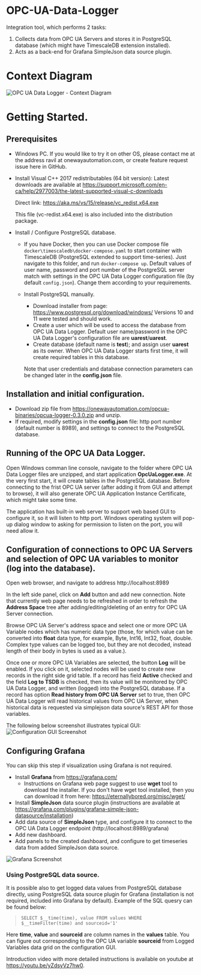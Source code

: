 # OPC-UA-Data-Logger
Integration tool, which performs 2 tasks:
1. Collects data from OPC UA Servers and stores it in PostgreSQL database (which might have TimescaleDB extension installed).
2. Acts as a back-end for Grafana SimpleJson data source plugin.

# Context Diagram
![OPC UA Data Logger - Context Diagram](https://raw.githubusercontent.com/onewayautomation/OPC-UA-Data-Logger/master/ContextDiagram.png)

# Getting Started.

## Prerequisites

* Windows PC. 
  If you would like to try it on other OS, please contact me at the address ravil at onewayautomation.com, or create feature request issue here in GitHub. 

* Install Visual C++ 2017 redistributables (64 bit version):
  Latest downloads are available at https://support.microsoft.com/en-ca/help/2977003/the-latest-supported-visual-c-downloads
  
  Direct link: https://aka.ms/vs/15/release/vc_redist.x64.exe

	This file (vc-redist.x64.exe) is also included into the distribution package.

* Install / Configure PostgreSQL database.

  * If you have Docker, then you can use Docker compose file ``docker\timescaledb\docker-compose.yaml`` to start container with TimescaleDB (PostgreSQL extended to support time-series). Just navigate to this folder, and run ``docker-compose up``. Default values of user name, password and port number of the PostgreSQL server match with settings in the OPC UA Data Logger configuration file (by default ``config.json``). Change them according to your requirements.

  * Install PostgreSQL manually.
    * Download installer from page: https://www.postgresql.org/download/windows/ Versions 10 and 11 were tested and should work.
    * Create a user which will be used to access the database from OPC UA Data Logger. Default user name/password in the OPC UA Data Logger's configuration file are **uarest**/**uarest**.
    * Create database (default name is **test**); and assign user **uarest** as its owner. When OPC UA Data Logger starts first time, it will create required tables in this database. 
  
	Note that user credentials and database connection parameters can be changed later in the **config.json** file. 
 

## Installation and initial configuration.

* Download zip file from https://onewayautomation.com/opcua-binaries/opcua-logger-0.3.0.zip and unzip.
* If required, modify settings in the **config.json** file: http port number (default number is 8989), and settings to connect to the PostgreSQL database. 

## Running of the OPC UA Data Logger.

Open Windows comman line console, navigate to the folder where OPC UA Data Logger files are unzipped, and start application **OpcUaLogger.exe**. 
At the very first start, it will create tables in the PostgreSQL database. Before connecting to the frist OPC UA server (after adding it from GUI and attempt to browse), it will also generate OPC UA Application Instance Certificate, which might take some time.

The application has built-in web server to support web based GUI to configure it, so it will listen to http port. Windows operating system will pop-up dialog window to asking for permission to listen on the port, you will need allow it.

## Configuration of connections to OPC UA Servers and selection of OPC UA variables to monitor (log into the database).

Open web browser, and navigate to address http://localhost:8989

In the left side panel, click on **Add** button and add new connection. Note that currently web page needs to be refreshed in order to refresh the **Address Space** tree after adding/editing/deleting of an entry for OPC UA Server connection.

Browse OPC UA Server's address space and select one or more OPC UA Variable nodes which has numeric data type 
(those, for which value can be converted into **float** data type, for example, Byte, Int16, Int32, float, double. Complex type values can be logged too, but they are not decoded, instead length of their body in bytes is used as a value.).

Once one or more OPC UA Variables are selected, the button **Log** will be enabled. 
If you click on it, selected nodes will be used to create 
new records in the right side grid table. If a record has field **Active** checked and the field **Log to TSDB** is checked, then its value will be monitored by OPC UA Data Logger, and written (logged) into the PostgreSQL database. 
If a record has option **Read history from OPC UA Server** set to true, then OPC UA Data Logger will read historical values from OPC UA Server, when historical data is requested via simplejson data source's REST API for those variables. 

The following below screenshot illustrates typical GUI:
![Configuration GUI Screenshot](https://raw.githubusercontent.com/onewayautomation/OPC-UA-Data-Logger/master/Config-Gui-Screenshot.png)

## Configuring Grafana

You can skip this step if visualization using Grafana is not required.

* Install **Grafana** from https://grafana.com/
  * Instructions on Grafana web page suggest to use **wget** tool to download the installer. 
  If you don't have wget tool installed, then you can download it from here: https://eternallybored.org/misc/wget/
* Install **SimpleJson** data source plugin (instructions are available at https://grafana.com/plugins/grafana-simple-json-datasource/installation)
* Add data source of **SimpleJson** type, and configure it to connect to the OPC UA Data Logger endpoint (http://localhost:8989/grafana)
* Add new dashboard.
* Add panels to the created dashboard, and configure to get timeseries data from added SimpleJson data source.

![Grafana Screenshot](https://raw.githubusercontent.com/onewayautomation/OPC-UA-Data-Logger/master/Grafana-Screenshot.png)

### Using PostgreSQL data source.
It is possible also to get logged data values from PostgreSQL database directly, 
using PostgreSQL data source plugin for Grafana (installation is not required, included into Grafana by default).
Example of the SQL quesry can be found below:

>` SELECT
  $__time(time),
  value
FROM
  values
WHERE
  $__timeFilter(time) and sourceid='1'
`

Here **time**, **value** and **sourceid** are column names in the **values** table. 
You can figure out corresponding to the OPC UA variable **sourceid** from 
Logged Variables data grid on the configuration GUI.

Introduction video with more detailed instructions is available on youtube at https://youtu.be/yZdsyVz7hw0.